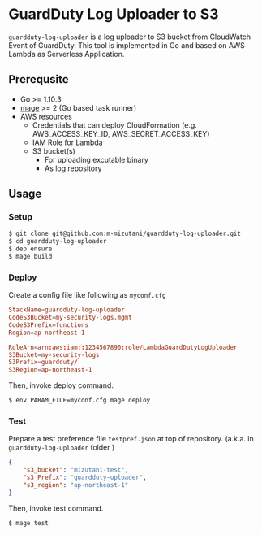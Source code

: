 # GuardDuty Log Uploader to S3

`guardduty-log-uploader` is a log uploader to S3 bucket from CloudWatch Event of GuardDuty. This tool is implemented in Go and based on AWS Lambda as Serverless Application.

## Prerequsite

- Go >= 1.10.3
- [mage](https://github.com/magefile/mage) >= 2 (Go based task runner)
- AWS resources
  - Credentials that can deploy CloudFormation (e.g. AWS_ACCESS_KEY_ID, AWS_SECRET_ACCESS_KEY)
  - IAM Role for Lambda
  - S3 bucket(s)
    - For uploading excutable binary
    - As log repository

## Usage

### Setup

```bash
$ git clone git@github.com:m-mizutani/guardduty-log-uploader.git
$ cd guardduty-log-uploader
$ dep ensure
$ mage build
```

### Deploy

Create a config file like following as `myconf.cfg`

```conf
StackName=guardduty-log-uploader
CodeS3Bucket=my-security-logs.mgmt
CodeS3Prefix=functions
Region=ap-northeast-1

RoleArn=arn:aws:iam::1234567890:role/LambdaGuardDutyLogUploader
S3Bucket=my-security-logs
S3Prefix=guardduty/
S3Region=ap-northeast-1
```

Then, invoke deploy command.

```bash
$ env PARAM_FILE=myconf.cfg mage deploy
```

### Test

Prepare a test preference file `testpref.json` at top of repository. (a.k.a. in `guardduty-log-uploader` folder )

```json
{
    "s3_bucket": "mizutani-test",
    "s3_Prefix": "guardduty-uploader",
    "s3_region": "ap-northeast-1"
}
```

Then, invoke test command.

```
$ mage test
```
